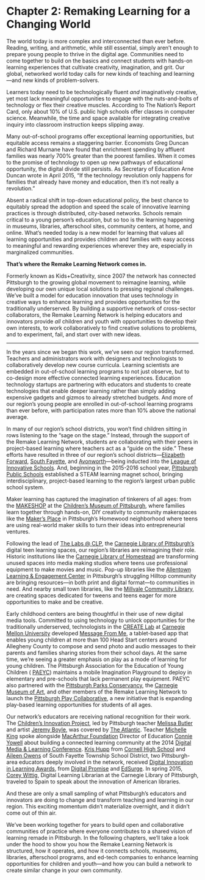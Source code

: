 # Chapter 2: Remaking Learning for a Changing World

The world today is more complex and interconnected than ever before. Reading, writing, and arithmetic, while still essential, simply aren’t enough to prepare young people to thrive in the digital age. Communities need to come together to build on the basics and connect students with hands-on learning experiences that cultivate creativity, imagination, and grit. Our global, networked world today calls for new kinds of teaching and learning—and new kinds of problem-solvers.

Learners today need to be technologically fluent _and_ imaginatively creative, yet most lack meaningful opportunities to engage with the nuts-and-bolts of technology or flex their creative muscles. According to The Nation’s Report Card, only about 10% of U.S. public high schools offer classes in computer science. Meanwhile, the time and space available for integrating creative inquiry into classroom instruction keeps slipping away.

Many out-of-school programs offer exceptional learning opportunities, but equitable access remains a staggering barrier. Economists Greg Duncan and Richard Murnane have found that enrichment spending by affluent families was nearly 700% greater than the poorest families. When it comes to the promise of technology to open up new pathways of educational opportunity, the digital divide still persists. As Secretary of Education Arne Duncan wrote in April 2015, “If the technology revolution only happens for families that already have money and education, then it’s not really a revolution.”

Absent a radical shift in top-down educational policy, the best chance to equitably spread the adoption and speed the scale of innovative learning practices is through distributed, city-based networks. Schools remain critical to a young person’s education, but so too is the learning happening in museums, libraries, afterschool sites, community centers, at home, and online. What’s needed today is a new model for learning that values all learning opportunities and provides children and families with easy access to meaningful and rewarding experiences wherever they are, especially in marginalized communities.

**That’s where the Remake Learning Network comes in.**

Formerly known as Kids+Creativity, since 2007 the network has connected Pittsburgh to the growing global movement to reimagine learning, while developing our own unique local solutions to pressing regional challenges. We’ve built a model for education innovation that uses technology in creative ways to enhance learning and provides opportunities for the traditionally underserved. By building a supportive network of cross-sector collaborators, the Remake Learning Network is helping educators and innovators provide _all_ children and youth with opportunities to develop their own interests, to work collaboratively to find creative solutions to problems, and to experiment, fail, and start over with new ideas.

***

In the years since we began this work, we’ve seen our region transformed. Teachers and administrators work with designers and technologists to collaboratively develop new course curricula. Learning scientists are embedded in out-of-school learning programs to not just observe, but to co-design more effective connected learning experiences. Education technology startups are partnering with educators and students to create technologies that enable deeper learning rather than simply adding expensive gadgets and gizmos to already stretched budgets. And more of our region’s young people are enrolled in out-of-school learning programs than ever before, with participation rates more than 10% above the national average.

In many of our region’s school districts, you won’t find children sitting in rows listening to the “sage on the stage.” Instead, through the support of the Remake Learning Network, students are collaborating with their peers in project-based learning where teachers act as a “guide on the side.” These efforts have resulted in three of our region’s school districts—[Elizabeth Forward](http://remakelearning.org/organization/elizabeth-forward-school-district/), [South Fayette](http://remakelearning.org/organization/south-fayette-school-district/), and [Avonworth](http://remakelearning.org/organization/avonworth-school-district-2/)—being inducted into the [League of Innovative Schools](http://www.digitalpromise.org/initiatives/league-of-innovative-schools). And, beginning in the 2015-2016 school year, [Pittsburgh Public Schools](http://www.pps.k12.pa.us/site/default.aspx?PageID=1) established a STEAM learning magnet school, bringing interdisciplinary, project-based learning to the region’s largest urban public school system.

Maker learning has captured the imagination of tinkerers of all ages: from the [MAKESHOP](http://remakelearning.org/project/makeshop/) at the [Children’s Museum of Pittsburgh](http://remakelearning.org/organization/childrens-museum/), where families learn together through hands-on, DIY creativity to community makerspaces like the [Maker’s Place](http://remakelearning.org/organization/makers-place/) in Pittsburgh’s Homewood neighborhood where teens are using real-world maker skills to turn their ideas into entrepreneurial ventures.

Following the lead of [The Labs @ CLP](http://remakelearning.org/project/labs-at-clp/), the [Carnegie Library of Pittsburgh’s](http://remakelearning.org/organization/carnegie-library/) digital teen learning spaces, our region’s libraries are reimagining their role. Historic institutions like the [Carnegie Library of Homestead](http://remakelearning.org/organization/carnegie-library-of-homestead/) are transforming unused spaces into media making studios where teens use professional equipment to make movies and music. Pop-up libraries like the [Allentown Learning & Engagement Center](http://remakelearning.org/organization/alec/) in Pittsburgh’s struggling Hilltop community are bringing resources—in both print and digital format—to communities in need. And nearby small town libraries, like the [Millvale Community Library](http://remakelearning.org/organization/millvale-community-library/), are creating spaces dedicated for tweens and teens eager for more opportunities to make and be creative.

Early childhood centers are being thoughtful in their use of new digital media tools. Committed to using technology to unlock opportunities for the traditionally underserved, technologists in the [CREATE Lab](http://remakelearning.org/organization/carnegie-mellon/carnegie-mellon-school-computer-science/robotics-institute/create-lab/) at [Carnegie Mellon University](http://remakelearning.org/tag/carnegie-mellon-university/) developed [Message From Me](http://remakelearning.org/project/message-from-me/), a tablet-based app that enables young children at more than 100 Head Start centers around Allegheny County to compose and send photo and audio messages to their parents and families sharing stories from their school days. At the same time, we’re seeing a greater emphasis on play as a mode of learning for young children. The Pittsburgh Association for the Education of Young Children ( [PAEYC](http://remakelearning.org/organization/pittsburgh-association-for-the-education-of-young-children/)) maintains a mobile Imagination Playground to deploy in elementary and pre-schools that lack permanent play equipment. PAEYC also partnered with the [Pittsburgh Parks Conservancy](http://remakelearning.org/organization/pittsburgh-parks-conservancy/), the [Carnegie Museum of Art](http://remakelearning.org/organization/carnegie-museums/carnegie-museum-art/), and other members of the Remake Learning Network to launch the [Pittsburgh Play Collaborative](http://remakelearning.org/organization/playful-pittsburgh-collaborative/), a new initiative that is expanding play-based learning opportunities for students of all ages.

Our network’s educators are receiving national recognition for their work. The [Children’s Innovation Project](http://remakelearning.org/project/childrens-innovation-project/), led by Pittsburgh teacher [Melissa Butler](http://remakelearning.org/person/butler-melissa/) and artist [Jeremy Boyle](http://remakelearning.org/person/boyle-jeremy/), was covered by [The Atlantic](http://www.theatlantic.com/education/archive/2014/11/americas-tiniest-innovators-report-from-pittsburgh/382799/). Teacher [Michelle King](http://remakelearning.org/person/king-michelle/) spoke alongside [MacArthur Foundation](http://remakelearning.org/organization/macarthur-foundation/) Director of Education [Connie Yowell](http://www.macfound.org/about/people/177/) about building a connected learning community at the 2014 [Digital Media & Learning Conference](http://dml2015.dmlhub.net/). [Kris Hupp](http://remakelearning.org/person/hupp-kris/) from [Cornell High School](http://remakelearning.org/organization/cornell-school-district/) and [Aileen Owens](http://remakelearning.org/person/owens-aileen/) of South Fayette Township School District, two Pittsburgh-area educators deeply involved in the network, received [Digital Innovation in Learning Awards](http://dilas.org/), from [Digital Promise](http://www.digitalpromise.org/) and [EdSurge](https://www.edsurge.com/). In spring 2015, [Corey Wittig](http://remakelearning.org/person/wittig-corey/), Digital Learning Librarian at the Carnegie Library of Pittsburgh, traveled to Spain to speak about the innovation of American libraries.

And these are only a small sampling of what Pittsburgh’s educators and innovators are doing to change and transform teaching and learning in our region. This exciting momentum didn’t materialize overnight, and it didn’t come out of thin air.

We’ve been working together for years to build open and collaborative communities of practice where everyone contributes to a shared vision of learning remade in Pittsburgh. In the following chapters, we’ll take a look under the hood to show you how the Remake Learning Network is structured, how it operates, and how it connects schools, museums, libraries, afterschool programs, and ed-tech companies to enhance learning opportunities for children and youth—and how you can build a network to create similar change in your own community.

